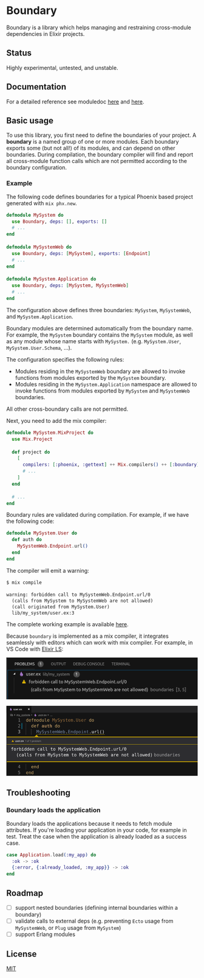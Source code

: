 # Boundary

Boundary is a library which helps managing and restraining cross-module dependencies in Elixir projects.

## Status

Highly experimental, untested, and unstable.

## Documentation

For a detailed reference see moduledoc [here](lib/boundary.ex) and [here](lib/mix/tasks/compile/boundary.ex).

## Basic usage

To use this library, you first need to define the boundaries of your project. A __boundary__ is a named group of one or more modules. Each boundary exports some (but not all!) of its modules, and can depend on other boundaries. During compilation, the boundary compiler will find and report all cross-module function calls which are not permitted according to the boundary configuration.

### Example

The following code defines boundaries for a typical Phoenix based project generated with `mix phx.new`.

```elixir
defmodule MySystem do
  use Boundary, deps: [], exports: []
  # ...
end

defmodule MySystemWeb do
  use Boundary, deps: [MySystem], exports: [Endpoint]
  # ...
end

defmodule MySystem.Application do
  use Boundary, deps: [MySystem, MySystemWeb]
  # ...
end
```

The configuration above defines three boundaries: `MySystem`, `MySystemWeb`, and `MySystem.Application`.

Boundary modules are determined automatically from the boundary name. For example, the `MySystem` boundary contains the `MySystem` module, as well as any module whose name starts with `MySystem.` (e.g. `MySystem.User`, `MySystem.User.Schema`, ...).

The configuration specifies the following rules:

  - Modules residing in the `MySystemWeb` boundary are allowed to invoke functions from modules exported by the `MySystem` boundary.
  - Modules residing in the `MySystem.Application` namespace are allowed to invoke functions from modules exported by `MySystem` and `MySystemWeb` boundaries.

All other cross-boundary calls are not permitted.

Next, you need to add the mix compiler:

```elixir
defmodule MySystem.MixProject do
  use Mix.Project

  def project do
    [
      compilers: [:phoenix, :gettext] ++ Mix.compilers() ++ [:boundary],
      # ...
    ]
  end

  # ...
end
```

Boundary rules are validated during compilation. For example, if we have the following code:

```elixir
defmodule MySystem.User do
  def auth do
    MySystemWeb.Endpoint.url()
  end
end

```

The compiler will emit a warning:

```
$ mix compile

warning: forbidden call to MySystemWeb.Endpoint.url/0
  (calls from MySystem to MySystemWeb are not allowed)
  (call originated from MySystem.User)
  lib/my_system/user.ex:3
```

The complete working example is available [here](test/fixtures/my_system).

Because `boundary` is implemented as a mix compiler, it integrates seamlessly with editors which can work with mix compiler. For example, in VS Code with [Elixir LS](https://github.com/JakeBecker/vscode-elixir-ls):

![VS Code warning 1](images/vscode_warning_1.png)

![VS Code warning 2](images/vscode_warning_2.png)

## Troubleshooting

### Boundary loads the application

Boundary loads the applications because it needs to fetch module attributes.
If you're loading your application in your code, for example in test. Treat the case when the application is already loaded as a success case.

```elixir
case Application.load(:my_app) do
  :ok -> :ok
  {:error, {:already_loaded, :my_app}} -> :ok
end
```

## Roadmap

- [ ] support nested boundaries (defining internal boundaries within a boundary)
- [ ] validate calls to external deps (e.g. preventing `Ecto` usage from `MySystemWeb`, or `Plug` usage from `MySystem`)
- [ ] support Erlang modules

## License

[MIT](LICENSE)
